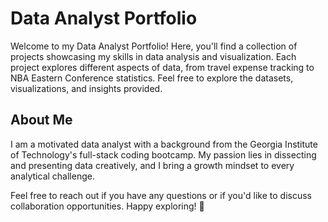 # Data Analyst Portfolio

Welcome to my Data Analyst Portfolio! Here, you'll find a collection of projects showcasing my skills in data analysis and visualization. Each project explores different aspects of data, from travel expense tracking to NBA Eastern Conference statistics. Feel free to explore the datasets, visualizations, and insights provided.

## About Me

I am a motivated data analyst with a background from the Georgia Institute of Technology's full-stack coding bootcamp. My passion lies in dissecting and presenting data creatively, and I bring a growth mindset to every analytical challenge.

Feel free to reach out if you have any questions or if you'd like to discuss collaboration opportunities. Happy exploring! 🚀